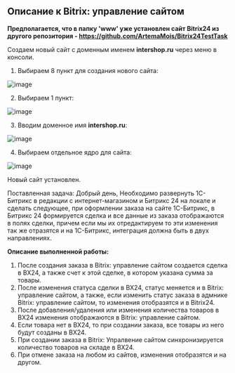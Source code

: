 ## Описание к Bitrix: управление сайтом

**Предполагается, что в папку 'www' уже установлен сайт Bitrix24 из другого репозитория - https://github.com/ArtemaMois/Bitrix24TestTask**


Создаем новый сайт с доменным именем **intershop.ru** через меню в консоли.

1. Выбираем 8 пункт для создания нового сайта:

![image](https://github.com/user-attachments/assets/ffbfb473-e8e6-479b-a946-efd9f012cbb9)

2. Выбираем 1 пункт:

![image](https://github.com/user-attachments/assets/11908d9a-fd54-4c85-abef-f6c07248dd6b)

3. Вводим доменное имя **intershop.ru**:  

![image](https://github.com/user-attachments/assets/1488d7f0-add2-4492-a890-cb13b410e817)

4. Выбираем отдельное ядро для сайта:

![image](https://github.com/user-attachments/assets/490a724e-4d3b-4f36-8bd4-931b89e474b5)

Новый сайт установлен.

Поставленная задача: 
Добрый день,
Необходимо развернуть 1С-Битрикс в редакции с интернет-магазином и Битрикс 24 на локале и сделать следующее,
при оформлении заказа на сайте 1С-Битрикс, в Битрикс 24 формируется сделка и все данные из заказа
отображаются в полях сделки, причем если мы их отредактируем то эти изменения так же отразятся и на 1С-Битрикс, интеграция должна быть в двух направлениях.

**Описание выполненной работы:** 
1. После создания заказа в Bitrix: управление сайтом создается сделка в BX24, а также счет к этой сделке, в котором указана сумма за товары.
2. После изменения статуса сделки в BX24, статус меняется и в Bitrix: управление сайтом, а также, если изменить статус заказа в адмнике Bitrix: управление сайтом, то изменения отобразятся и в Bitrix24. 
3. После добавления/удаления или изменения количества товаров в BX24 изменения отображаются в Bitrix: управление сайтом.
4. Если товара нет в BX24, то при создании заказа, все товары из него будут созданы в BX24.
5. При создании заказа в Bitrix: Упралвение сайтом синхронизируется количество товаров на складе в BX24.
6. При отмене заказа на любом из сайтов, изменения отобразятся и на другом. 
